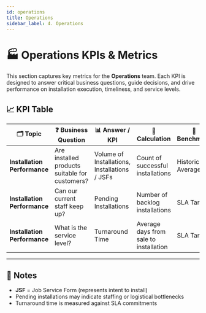 ```yaml
---
id: operations
title: Operations
sidebar_label: 4. Operations
---
```


# 🏭 Operations KPIs & Metrics

This section captures key metrics for the **Operations** team. Each KPI is designed to answer critical business questions, guide decisions, and drive performance on installation execution, timeliness, and service levels.

## 📈 KPI Table

| 🗂️ Topic                | ❓ Business Question                                | 📊 Answer / KPI               | 🧮 Calculation                         | 🎯 Benchmark       | 💬 Comments |
|------------------------|----------------------------------------------------|-------------------------------|----------------------------------------|--------------------|-------------|
| **Installation Performance** | Are installed products suitable for customers?     | Volume of Installations, Installations / JSFs        | Count of successful installations      | Historical Average |             |
| **Installation Performance**                    | Can our current staff keep up? | Pending Installations         | Number of backlog installations        | SLA Target         |             |
| **Installation Performance**                 |   What is the service level?                                                  | Turnaround Time               | Average days from sale to installation | SLA Target         |             |

---

## 📝 Notes

- **JSF** = Job Service Form (represents intent to install)
- Pending installations may indicate staffing or logistical bottlenecks
- Turnaround time is measured against SLA commitments
